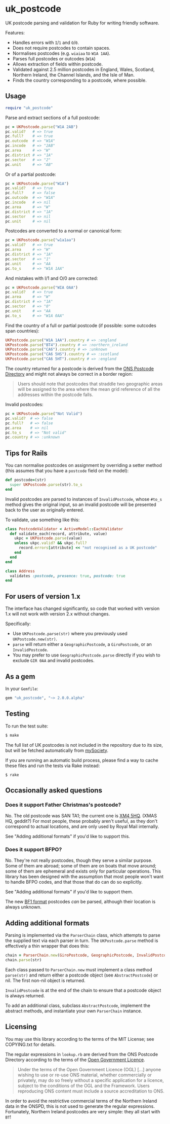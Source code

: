 # uk_postcode

UK postcode parsing and validation for Ruby for writing friendly software.

Features:

* Handles errors with `I`/`1` and `O`/`0`.
* Does not require postcodes to contain spaces.
* Normalises postcodes (e.g. `wiaiaa` to `W1A 1AA`).
* Parses full postcodes or outcodes (`W1A`)
* Allows extraction of fields within postcode.
* Validated against 2.5 million postcodes in England, Wales, Scotland, Northern
  Ireland, the Channel Islands, and the Isle of Man.
* Finds the country corresponding to a postcode, where possible.

## Usage

```ruby
require "uk_postcode"
```

Parse and extract sections of a full postcode:

```ruby
pc = UKPostcode.parse("W1A 2AB")
pc.valid?   # => true
pc.full?    # => true
pc.outcode  # => "W1A"
pc.incode   # => "2AB"
pc.area     # => "W"
pc.district # => "1A"
pc.sector   # => "2"
pc.unit     # => "AB"
```

Or of a partial postcode:

```ruby
pc = UKPostcode.parse("W1A")
pc.valid?   # => true
pc.full?    # => false
pc.outcode  # => "W1A"
pc.incode   # => nil
pc.area     # => "W"
pc.district # => "1A"
pc.sector   # => nil
pc.unit     # => nil
```

Postcodes are converted to a normal or canonical form:

```ruby
pc = UKPostcode.parse("w1a1aa")
pc.valid?   # => true
pc.area     # => "W"
pc.district # => "1A"
pc.sector   # => "1"
pc.unit     # => "AA
pc.to_s     # => "W1A 1AA"
```

And mistakes with I/1 and O/0 are corrected:

```ruby
pc = UKPostcode.parse("WIA OAA")
pc.valid?   # => true
pc.area     # => "W"
pc.district # => "1A"
pc.sector   # => "0"
pc.unit     # => "AA
pc.to_s     # => "W1A 0AA"
```

Find the country of a full or partial postcode (if possible: some outcodes span
countries):

```ruby
UKPostcode.parse("W1A 1AA").country # => :england
UKPostcode.parse("BT4").country # => :northern_ireland
UKPostcode.parse("CA6").country # => :unknown
UKPostcode.parse("CA6 5HS").country # => :scotland
UKPostcode.parse("CA6 5HT").country # => :england
```

The country returned for a postcode is derived from the [ONS Postcode
Directory][onspd] and might not always be correct in a border region:

> Users should note that postcodes that straddle two geographic areas will be
> assigned to the area where the mean grid reference of all the addresses
> within the postcode falls.

Invalid postcodes:

```ruby
pc = UKPostcode.parse("Not Valid")
pc.valid?  # => false
pc.full?   # => false
pc.area    # => nil
pc.to_s    # => "Not valid"
pc.country # => :unknown
```

## Tips for Rails

You can normalise postcodes on assignment by overriding a setter method (this
assumes that you have a `postcode` field on the model):

```ruby
def postcode=(str)
  super UKPostcode.parse(str).to_s
end
```

Invalid postcodes are parsed to instances of `InvalidPostcode`, whose `#to_s`
method gives the original input, so an invalid postcode will be presented back
to the user as originally entered.

To validate, use something like this:

```ruby
class PostcodeValidator < ActiveModel::EachValidator
  def validate_each(record, attribute, value)
    ukpc = UKPostcode.parse(value)
    unless ukpc.valid? && ukpc.full?
      record.errors[attribute] << "not recognised as a UK postcode"
    end
  end
end

class Address
  validates :postcode, presence: true, postcode: true
end
```

## For users of version 1.x

The interface has changed significantly, so code that worked with version 1.x
will not work with version 2.x without changes.

Specifically:

* Use `UKPostcode.parse(str)` where you previously used `UKPostcode.new(str)`.
* `parse` will return either a `GeographicPostcode`, a `GiroPostcode`, or an
  `InvalidPostcode`.
* You may prefer to use `GeographicPostcode.parse` directly if you wish to
  exclude `GIR 0AA` and invalid postcodes.

## As a gem

In your `Gemfile`:

```ruby
gem "uk_postcode", "~> 2.0.0.alpha"
```

## Testing

To run the test suite:

```sh
$ make
```

The full list of UK postcodes is not included in the repository due to its
size, but will be fetched automatically from [mySociety][mys].

If you are running an automatic build process, please find a way to cache these
files and run the tests via Rake instead:

```
$ rake
```

## Occasionally asked questions

### Does it support Father Christmas's postcode?

No. The old postcode was SAN TA1; the current one is [XM4 5HQ][santa].
(XMAS HQ, geddit?)
For most people, these probably aren't useful, as they don't correspond to
actual locations, and are only used by Royal Mail internally.

See "Adding additional formats" if you'd like to support this.

### Does it support BFPO?

No. They're not really postcodes, though they serve a similar purpose.
Some of them are abroad; some of them are on boats that move around; some of
them are ephemeral and exists only for particular operations.
This library has been designed with the assumption that most people won't want
to handle BFPO codes, and that those that do can do so explicitly.

See "Adding additional formats" if you'd like to support them.

The new [BF1 format][bfpo] postcodes *can* be parsed, although their location
is always unknown.

## Adding additional formats

Parsing is implemented via the `ParserChain` class, which attempts to parse
the supplied text via each parser in turn.
The `UKPostcode.parse` method is effectively a thin wrapper that does this:

```ruby
chain = ParserChain.new(GiroPostcode, GeographicPostcode, InvalidPostcode)
chain.parse(str)
```

Each class passed to `ParserChain.new` must implement a class method
`parse(str)` and return either a postcode object (see `AbstractPostcode`) or
nil.
The first non-nil object is returned.

`InvalidPostcode` is at the end of the chain to ensure that a postcode object
is always returned.

To add an additional class, subclass `AbstractPostcode`, implement the abstract
methods, and instantiate your own `ParserChain` instance.

## Licensing

You may use this library according to the terms of the MIT License; see
COPYING.txt for details.

The regular expressions in `lookup.rb` are derived from the ONS Postcode
Directory according to the terms of the [Open Government
Licence][onspd-lic].

> Under the terms of the Open Government Licence (OGL) […] anyone wishing to
> use or re-use ONS material, whether commercially or privately, may do so
> freely without a specific application for a licence, subject to the
> conditions of the OGL and the Framework. Users reproducing ONS content must
> include a source accreditation to ONS.

In order to avoid the restrictive commercial terms of the Northern Ireland
data in the ONSPD, this is not used to generate the regular expressions.
Fortunately, Northern Ireland postcodes are very simple: they all start with
`BT`!

[bfpo]: https://www.gov.uk/government/publications/british-forces-post-office-locations
[mys]: http://parlvid.mysociety.org/os/
[onspd]: http://www.ons.gov.uk/ons/guide-method/geography/products/postcode-directories/-nspp-/index.html
[onspd-lic]: http://www.ons.gov.uk/ons/guide-method/geography/beginner-s-guide/licences/index.html
[santa]: http://services.royalmail.com/santa-schools
